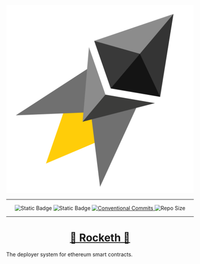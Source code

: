 ![Rocketh Symbol](/public/logo.svg)

<div align="center">

<hr/>

![Static Badge](https://img.shields.io/badge/pnpm-F69220?logo=pnpm&logoColor=fff)
![Static Badge](https://img.shields.io/badge/Monorepo-%23143055?style=flat&logo=Nx&link=https%3A%2F%2Fnx.dev%2F)
 <a href="https://conventionalcommits.org">
<img src="https://img.shields.io/badge/Conventional%20Commits-1.0.0-%23FE5196?logo=conventionalcommits&logoColor=white" alt="Conventional Commits">
</a>
<img src="https://img.shields.io/github/repo-size/wighawag/rocketh" alt="Repo Size">

</div>

<hr/>

<h1 align="center">
  <a href="">
   🚀 Rocketh 🚀
  </a>
</h1>

The deployer system for ethereum smart contracts.
